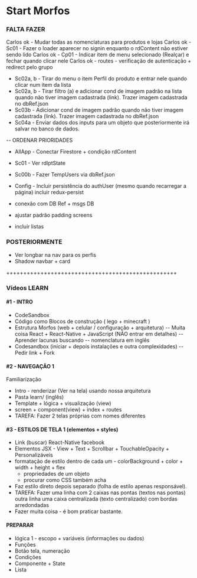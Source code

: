 # Start Morfos

### FALTA FAZER

Carlos ok - Mudar todas as nomenclaturas para produtos e lojas
Carlos ok - Sc01 - Fazer o loader aparecer no signin enquanto o rdContent não estiver sendo lido
Carlos ok - Cp01 - Indicar item de menu selecionado (Realçar) e fechar quando clicar nele
Carlos ok - routes - verificação de autenticação + redirect pelo grupo

- Sc02a, b - Tirar do menu o item Perfil do produto e entrar nele quando clicar num item da lista
- Sc02a, b - Tirar filtro (a) e adicionar cond de imagem padrão na lista quando não tiver imagem cadastrada (link). Trazer imagem cadastrada no dbRef.json
- Sc03b - Adicionar cond de imagem padrão quando não tiver imagem cadastrada (link). Trazer imagem cadastrada no dbRef.json
- Sc04a - Enviar dados dos inputs para um objeto que posteriormente irá salvar no banco de dados.

-- ORDENAR PRIORIDADES

- AllApp - Conectar Firestore + condição rdContent
- Sc01 - Ver rdIptState
- Sc00b - Fazer TempUsers via dbRef.json
- Config - Incluir persistência do authUser (mesmo quando recarregar a página) incluir redux-persist

- conexão com DB Ref + msgs DB
- ajustar padrão padding screens
- incluir listas

### POSTERIORMENTE

- Ver longbar na nav para os perfis
- Shadow navbar + card

++++++++++++++++++++++++++++++++++++++++++++++++++

### Vídeos LEARN

#### #1 - INTRO

- CodeSandbox
- Código como Blocos de construção ( lego + minecraft )
- Estrutura Morfos (web + celular / configuração + arquitetura)
  -- Muita coisa React + React-Native + JavaScript (NÃO entrar em detalhes)
  -- Aprender lacunas buscando
  -- nomenclatura em inglês
- Codesandbox (iníciar + depois instalações e outra complexidades)
  -- Pedir link + Fork

#### #2 - NAVEGAÇÃO 1

Familiarização

- Intro - renderizar (Ver na tela) usando nossa arquitetura
- Pasta learn/ (inglês)
- Template + lógica + visualização (view)
- screen + component(view) + index + routes
- TAREFA: Fazer 2 telas próprias com nomes diferentes

#### #3 - ESTILOS DE TELA 1 (elementos + styles)

- Link (buscar) React-Native facebook
- Elementos JSX - View + Text + Scrollbar + TouchableOpacity + Personalizáveis
- formatação de estilo dentro de cada um - colorBackground + color + width + height + flex
  - propriedades de um objeto
  - procurar como CSS também acha
- Faz estilo direto depois separado (folha de estilo apenas responsável).
- TAREFA: Fazer uma linha com 2 caixas nas pontas (textos nas pontas) outra linha uma caixa centralizada (texto centralizado) com bordas arredondadas
- Fazer muita coisa - é bom praticar bastante.

#### PREPARAR

- lógica 1 - escopo + variáveis (informações ou dados)
- Funções
- Botão tela, numeração
- Condições
- Componente + State
- Lista
